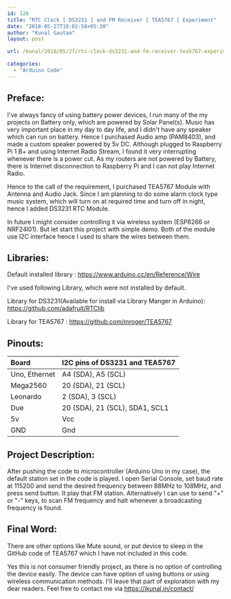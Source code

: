 ```yaml
---
id: 126
title: "RTC Clock [ DS3231 ] and FM Receiver [ TEA5767 ] Experiment"
date: "2018-05-27T10:02:58+05:30"
author: "Kunal Gautam"
layout: post

url: /kunal/2018/05/27/rtc-clock-ds3231-and-fm-receiver-tea5767-experiment/

categories:
  - "Arduino Code"
---
```


## Preface:

I've always fancy of using battery power devices, I run many of the my projects on Battery only, which are powered by Solar Panel(s). Music has very important place in my day to day life, and I didn't have any speaker which can run on battery. Hence I purchased Audio amp (PAM8403), and made a custom speaker powered by 5v DC. Although plugged to Raspberry Pi 1 B+ and using Internet Radio Stream, I found it very interrupting whenever there is a power cut. As my routers are not powered by Battery, there is Internet disconnection to Raspberry Pi and I can not play Internet Radio.

Hence to the call of the requirement, I purchased TEA5767 Module with Antenna and Audio Jack. Since I am planning to do some alarm clock type music system, which will turn on at required time and turn off in night, hence I added DS3231 RTC Module.

In future I might consider controlling it via wireless system (ESP8266 or NRF24l01). But let start this project with simple demo. Both of the module use I2C interface hence I used to share the wires between them.

## Libraries:

Default installed library : https://www.arduino.cc/en/Reference/Wire

I've used following Library, which were not installed by default.

Library for DS3231(Available for install via Library Manger in Arduino): https://github.com/adafruit/RTClib

Library for TEA5767 : <https://github.com/mroger/TEA5767>

## Pinouts:

| **Board**     | **I2C pins of DS3231 and TEA5767** |
| :------------ | ---------------------------------- |
| Uno, Ethernet | A4 (SDA), A5 (SCL)                 |
| Mega2560      | 20 (SDA), 21 (SCL)                 |
| Leonardo      | 2 (SDA), 3 (SCL)                   |
| Due           | 20 (SDA), 21 (SCL), SDA1, SCL1     |
| 5v            | Vcc                                |
| GND           | Gnd                                |

<script src="https://gist.github.com/KunalGautam/ec89304813fbee04ebd503ae5053fc89.js"></script>

## Project Description:

After pushing the code to microcontroller (Arduino Uno in my case), the default station set in the code is played. I open Serial Console, set baud rate at 115200 and send the desired frequency between 88MHz to 108MHz, and press send button. It play that FM station. Alternatively I can use to send "+" or "-" keys, to scan FM frequency and halt whenever a broadcasting frequency is found.

## Final Word:

There are other options like Mute sound, or put device to sleep in the GitHub code of TEA5767 which I have not included in this code.

Yes this is not consumer friendly project, as there is no option of controlling the device easily. The device can have option of using buttons or using wireless communication methods. I'll leave that part of exploration with my dear readers. Feel free to contact me via <https://ikunal.in/contact/>
